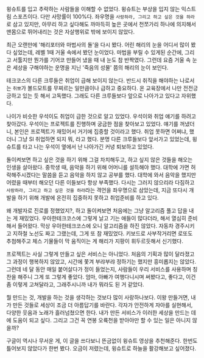 윙슈트를 입고 추락하는 사람들을 이해할 수 없었다.
윙슈트는 부상을 입지 않는 익스트림 스포츠이다. 다만 사망률이 100%다. 좌우명을 `사랑하라, 그리고 하고 싶은 것을 하라`로 삼고 있지만, 아무리 하고 싶다해도 까마득히 높은 곳에서 천쪼가리 하나에 의지해서 맨몸으로 뛰어내리는 것은 자살행위로 밖에 보이지 않았다.

최근 오랜만에 '해리포터와 마법사의 돌'을 다시 봤다. 어린 해리의 눈을 어디서 많이 봤다 싶었는데, 레벨 1때 거울 속에서 봤던 눈이었다. 마법을 부릴 수 있게된 순간에, 그리고 서툴지만 뭔가를 기어코 만들어 냈을 때 내 눈도 참 반짝였다. 그런데 요즘 거울 속 눈은 세상을 구해야하는 운명을 지닌 '죽음의 성물' 쯤의 해리의 눈이 보인다.

테크코스의 다른 크루들은 취업이 급해 보이지 않는다. 반드시 취직을 해야하는 나로서는 `취뽀`가 볼드모트를 무찌르는 일만큼이나 급하고 중요하다. 온 교육장에서 나만 전전긍긍하고 있는 듯 해서 고독했다. 그래도 다른 크루들보다 앞으로 나아가고 있다고 자위했다.

나이가 비슷한 우석이도 취업이 급한 것으로 알고 있었다. 우석이와 취업 얘기를 하려고 찾아갔다. 우석이는 프로젝트를 진행하며 궁금한 점을 찾아보고 있었다. 얘기를  꺼냈더니, 본인은 프로젝트가 재밌어서 거기에 집중할 것이라고 했다. 취업 못하면 어쩌냐, 했더니 그냥 SI 취업하면 되지 뭐, 라고 했다.
분명 다른 크루들보다 앞서가고 있었는데, 윙슈트를 타고 나는 우석이 옆에서 난 나아가긴 커녕 퇴보하고 있었다.

돌이켜보면 하고 싶은 것을 하기 위해 그걸 차치해두고, 하고 싶지 않은 것들을 해오는 인생을 살아왔다. 중학생 때, 음악을 하기 위해 어머니를 설득해야 했다. 대학에 가면 허락해주시겠다는 말씀을 듣고 음악을 하지 않고 공부를 했다. 대학에 와서 음악을 했지만 어렸을 때부터 해오던 다른 이들보다 항상 부족했다. 다시는 그러지 않으리라 다짐하고 `사랑하라, 그리고 하고 싶은 것을 하라`라는 격언을 좌우명으로 삼았는데, 지금 또다시 개발을 하기 위해 개발에 온전히 집중하지 못하고 취업준비를 하고 있다.

왜 개발자로 진로를 정했었지?, 하고 돌이켜보면 처음에는 그냥 알고리즘 풀고 답을 내는 게 재밌었다. 우아한테크코스에 그렇게 날고 기는 애들이 많다더라, 해서 열심히 준비해서 들어왔다. 막상 우아한테크코스에 오니 알고리즘을 하진 않았다. 자동차 경주시키고 지하철 노선도 짜고 그랬는데, 그게 또 참 재밌었다. 키보드로 사부작거리면 로또도 추첨해주고 체스 기물들이 막 움직이는 게 해리가 지팡이 휘두르듯해서 신기했다.

프로젝트는 사실 그렇게 만들고 싶은 서비스는 아니었다. 처음의 기획과 많이 달라졌고 그 과정이 행복하지 않았고, 시간에 쫓겨 부랴부랴 정하기는 했지만 흥미롭지는 않았다. 그런데 네 달 동안 매일 붙어살다가 정이 들었는지, 사람들이 우리 서비스를 사용하며 칭찬을 해주니 그게 또 그렇게 좋았다. 엄마, 아빠가 여행다니시며 써봤다고, 좋다고, 이건 좀 이렇게 고쳐달라고, 그래주시니까 내가 뭐라도 된 거 같았다.

뭘 만드는 것, 개발을 하는 것을 생각하는 것보다 많이 사랑하나보다. 이왕 만들거면, 내가 만든 것들로 세상이 조금 더 아름답기를 바란다. 각자가 안전하게 자아를 실현해서, 다양한 웃음과 노래가 흘러넘쳤으면 한다. 내가 만든 서비스가 이러한 세상을 만드는 데에 도움이 되고 싶다. 그리고 그건 꼭 연봉 오륙천을 받아야만 할 수 있는 일은 아니지 않을까?

구글이 역시나 무서운 게, 이 글을 쓰다보니 뜬금없이 윙슈트 영상을 추천해준다. 한번도 틀어보지 않았다가 한번 봤다. 오금이 저렸는데, 윙슈트로 하늘을 활강해보고 싶어졌다.






